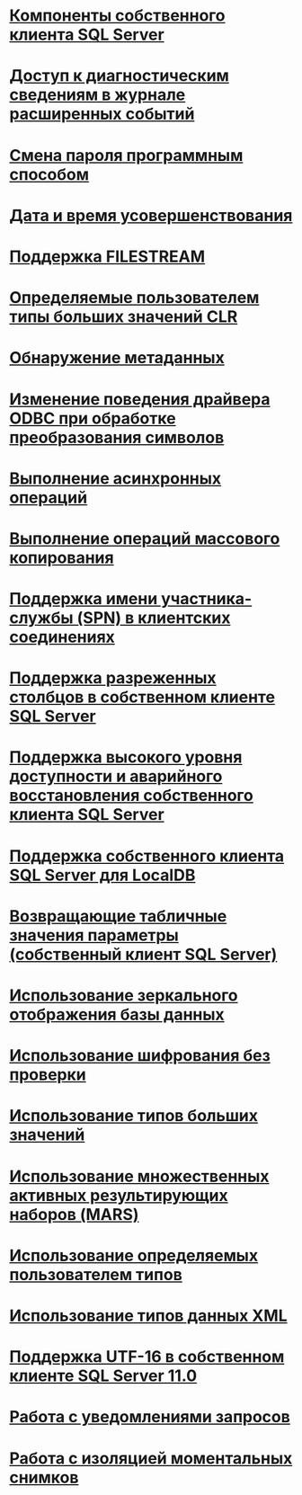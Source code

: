 # [Компоненты собственного клиента SQL Server](sql-server-native-client-features.md)

# [Доступ к диагностическим сведениям в журнале расширенных событий](accessing-diagnostic-information-in-the-extended-events-log.md)
# [Смена пароля программным способом](changing-passwords-programmatically.md)
# [Дата и время усовершенствования](date-and-time-improvements.md)
# [Поддержка FILESTREAM](filestream-support.md)
# [Определяемые пользователем типы больших значений CLR](large-clr-user-defined-types.md)
# [Обнаружение метаданных](metadata-discovery.md)
# [Изменение поведения драйвера ODBC при обработке преобразования символов](odbc-driver-behavior-change-when-handling-character-conversions.md)
# [Выполнение асинхронных операций](performing-asynchronous-operations.md)
# [Выполнение операций массового копирования](performing-bulk-copy-operations.md)
# [Поддержка имени участника-службы (SPN) в клиентских соединениях](service-principal-name-spn-support-in-client-connections.md)
# [Поддержка разреженных столбцов в собственном клиенте SQL Server](sparse-columns-support-in-sql-server-native-client.md)
# [Поддержка высокого уровня доступности и аварийного восстановления собственного клиента SQL Server](sql-server-native-client-support-for-high-availability-disaster-recovery.md)
# [Поддержка собственного клиента SQL Server для LocalDB](sql-server-native-client-support-for-localdb.md)
# [Возвращающие табличные значения параметры (собственный клиент SQL Server)](table-valued-parameters-sql-server-native-client.md)
# [Использование зеркального отображения базы данных](using-database-mirroring.md)
# [Использование шифрования без проверки](using-encryption-without-validation.md)
# [Использование типов больших значений](using-large-value-types.md)
# [Использование множественных активных результирующих наборов (MARS)](using-multiple-active-result-sets-mars.md)
# [Использование определяемых пользователем типов](using-user-defined-types.md)
# [Использование типов данных XML](using-xml-data-types.md)
# [Поддержка UTF-16 в собственном клиенте SQL Server 11.0](utf-16-support-in-sql-server-native-client-11-0.md)
# [Работа с уведомлениями запросов](working-with-query-notifications.md)
# [Работа с изоляцией моментальных снимков](working-with-snapshot-isolation.md)
